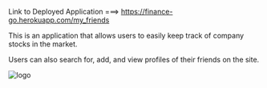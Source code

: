 Link to Deployed Application ===>     https://finance-go.herokuapp.com/my_friends

This is an application that allows users to easily keep track of company stocks in the market. 

Users can also search for, add, and view profiles of their friends on the site.

![logo](https://github.com/libgit2/libgit2sharp/raw/master/square-logo.png)
